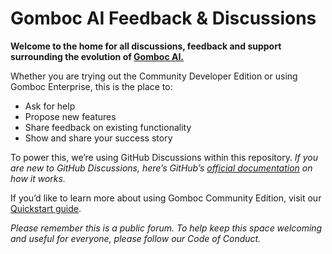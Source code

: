 # Gomboc AI Feedback & Discussions
**Welcome to the home for all discussions, feedback and support surrounding the evolution of <a href="https://www.gomboc.ai/" target=_blank>Gomboc AI.</a>**

Whether you are trying out the Community Developer Edition or using Gomboc Enterprise, this is the place to:
* Ask for help
* Propose new features
* Share feedback on existing functionality
* Show and share your success story

To power this, we’re using GitHub Discussions within this repository. 
_If you are new to GitHub Discussions, here’s GitHub’s <a href="https://docs.github.com/en/discussions" target=_blank>official documentation</a> on how it works._

If you’d like to learn more about using Gomboc Community Edition, visit our <a href="https://docs.gomboc.ai/" target=_blank>Quickstart guide</a>.

_Please remember this is a public forum. To help keep this space welcoming and useful for everyone, please follow our Code of Conduct._
